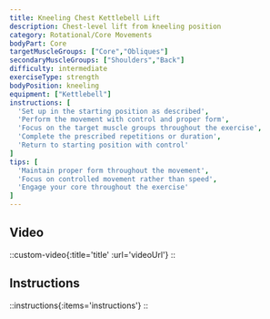```yaml
---
title: Kneeling Chest Kettlebell Lift
description: Chest-level lift from kneeling position
category: Rotational/Core Movements
bodyPart: Core
targetMuscleGroups: ["Core","Obliques"]
secondaryMuscleGroups: ["Shoulders","Back"]
difficulty: intermediate
exerciseType: strength
bodyPosition: kneeling
equipment: ["Kettlebell"]
instructions: [
  'Set up in the starting position as described',
  'Perform the movement with control and proper form',
  'Focus on the target muscle groups throughout the exercise',
  'Complete the prescribed repetitions or duration',
  'Return to starting position with control'
]
tips: [
  'Maintain proper form throughout the movement',
  'Focus on controlled movement rather than speed',
  'Engage your core throughout the exercise'
]
---
```


## Video

::custom-video{:title='title' :url='videoUrl'}
::

## Instructions

::instructions{:items='instructions'}
::

